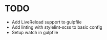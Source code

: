 # TODO

- Add LiveReload support to gulpfile
- Add linting with stylelint-scss to basic config
- Setup watch in gulpfile
